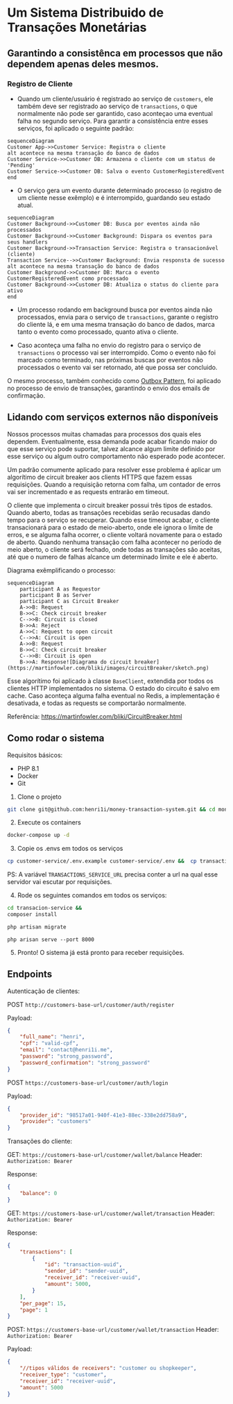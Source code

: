 # Um Sistema Distribuido de Transações Monetárias

## Garantindo a consistênca em processos que não dependem apenas deles mesmos.

### **Registro de Cliente**

- Quando um cliente/usuário é registrado ao serviço de `customers`, ele também deve ser registrado ao serviço de `transactions`, o que normalmente não pode ser garantido, caso aconteçao uma eventual falha no segundo serviço. Para garantir a consistência entre esses serviços, foi aplicado o seguinte padrão:

```mermaid
sequenceDiagram
Customer App->>Customer Service: Registra o cliente
alt acontece na mesma transação do banco de dados
Customer Service->>Customer DB: Armazena o cliente com um status de 'Pending'
Customer Service->>Customer DB: Salva o evento CustomerRegisteredEvent
end
```
- O serviço gera um evento durante determinado processo (o registro de um cliente nesse exêmplo) e é interrompido, guardando seu estado atual.

```mermaid
sequenceDiagram
Customer Background->>Customer DB: Busca por eventos ainda não processados
Customer Background->>Customer Background: Dispara os eventos para seus handlers
Customer Background->>Transaction Service: Registra o transacionável (cliente)
Transaction Service-->>Customer Background: Envia responsta de sucesso
alt acontece na mesma transação do banco de dados
Customer Background->>Customer DB: Marca o evento CustomerRegisteredEvent como processado
Customer Background->>Customer DB: Atualiza o status do cliente para ativo
end
```

- Um processo rodando em background busca por eventos ainda não processados, envia para o serviço de `transactions`, garante o registro do cliente lá, e em uma mesma transação do banco de dados, marca tanto o evento como processado, quanto ativa o cliente.

- Caso aconteça uma falha no envio do registro para o serviço de `transactions` o processo vai ser interrompido. Como o evento não foi marcado como terminado, nas próximas buscas por eventos não processados o evento vai ser retornado, até que possa ser concluido.

O mesmo processo, também conhecido como [Outbox Pattern](https://learn.microsoft.com/en-us/azure/architecture/best-practices/transactional-outbox-cosmos), foi aplicado no processo de envio de transações, garantindo o envio dos emails de confirmação.

## Lidando com serviços externos não disponíveis

Nossos processos muitas chamadas para processos dos quais eles dependem. Eventualmente, essa demanda pode acabar ficando maior do que esse serviço pode suportar, talvez alcance algum limite definido por esse serviço ou algum outro comportamento não esperado pode acontecer.

Um padrão comumente aplicado para resolver esse problema é aplicar um algorítimo de circuit breaker aos clients HTTPS que fazem essas requisições. Quando a requisição retorna com falha, um contador de erros vai ser incrementado e as requests entrarão em timeout.

O cliente que implementa o circuit breaker possui três tipos de estados. Quando aberto, todas as transações recebidas serão recusadas dando tempo para o serviço se recuperar. Quando esse timeout acabar, o cliente transacionará para o estado de meio-aberto, onde ele ignora o limite de erros, e se alguma falha ocorrer, o cliente voltará novamente para o estado de aberto. Quando nenhuma transação com falha acontecer no período de meio aberto, o cliente será fechado, onde todas as transações são aceitas, até que o numero de falhas alcance um determinado limite e ele é aberto.

Diagrama exêmplificando o processo:

```mermaid
sequenceDiagram
    participant A as Requestor
    participant B as Server
    participant C as Circuit Breaker
    A->>B: Request
    B->>C: Check circuit breaker
    C-->>B: Circuit is closed
    B->>A: Reject
    A->>C: Request to open circuit
    C-->>A: Circuit is open
    A->>B: Request
    B->>C: Check circuit breaker
    C-->>B: Circuit is open
    B->>A: Response![Diagrama do circuit breaker](https://martinfowler.com/bliki/images/circuitBreaker/sketch.png)
```

Esse algorítimo foi aplicado à classe `BaseClient`, extendida por todos os clientes HTTP implementados no sistema. O estado do circuito é salvo em cache. Caso aconteça alguma falha eventual no Redis, a implementação é desativada, e todas as requests se comportarão normalmente.

Referência: https://martinfowler.com/bliki/CircuitBreaker.html

## Como rodar o sistema

Requisitos básicos:
- PHP 8.1
- Docker
- Git

1. Clone o projeto
```sh
git clone git@github.com:henri1i/money-transaction-system.git && cd money-transaction-system
```

2. Execute os containers
```sh
docker-compose up -d
```

3. Copie os .envs em todos os serviços
```sh
cp customer-service/.env.example customer-service/.env &&  cp transaction-service/.env.example transaction-service/.env
```
PS: A variável `TRANSACTIONS_SERVICE_URL` precisa conter a url na qual esse servidor vai escutar por requisições.

4. Rode os seguintes comandos em todos os serviços:
```sh
cd transacion-service &&
composer install
```
```sh
php artisan migrate
```
```
php arisan serve --port 8000
```

5. Pronto! O sistema já está pronto para receber requisições.

## Endpoints

Autenticação de clientes:

POST `http://customers-base-url/customer/auth/register`

Payload:
```json
{
    "full_name": "henri",
    "cpf": "valid-cpf",
    "email": "contact@henri1i.me",
    "password": "strong_password",
    "password_confirmation": "strong_password"
}
```

POST `https://customers-base-url/customer/auth/login`

Payload:

```json
{
    "provider_id": "98517a01-940f-41e3-88ec-338e2dd758a9",
    "provider": "customers"
}
```

Transações do cliente:

GET: `https://customers-base-url/customer/wallet/balance`
Header: `Authorization: Bearer`

Response:
```json
{
    "balance": 0
}
```

GET: `https://customers-base-url/customer/wallet/transaction`
Header: `Authorization: Bearer`

Response:
```json
{
    "transactions": [
        {
            "id": "transaction-uuid",
            "sender_id": "sender-uuid",
            "receiver_id": "receiver-uuid",
            "amount": 5000,
        }
    ],
    "per_page": 15,
    "page": 1
}
```

POST: `https://customers-base-url/customer/wallet/transaction`
Header: `Authorization: Bearer`

Payload:
```json
{
    "//tipos válidos de receivers": "customer ou shopkeeper",
    "receiver_type": "customer",
    "receiver_id": "receiver-uuid",
    "amount": 5000
}
```
